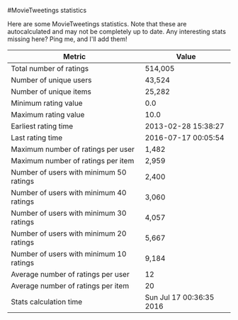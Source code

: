#MovieTweetings statistics

Here are some MovieTweetings statistics. Note that these are autocalculated and may not be completely up to date. Any interesting stats missing here? Ping me, and I'll add them!

Metric | Value
--- | ---
Total number of ratings                 | 514,005
Number of unique users                  | 43,524
Number of unique items                  | 25,282
Minimum rating value                    | 0.0
Maximum rating value                    | 10.0
Earliest rating time                    | 2013-02-28 15:38:27
Last rating time                        | 2016-07-17 00:05:54
Maximum number of ratings per user      | 1,482
Maximum number of ratings per item      | 2,959
Number of users with minimum 50 ratings | 2,400
Number of users with minimum 40 ratings | 3,060
Number of users with minimum 30 ratings | 4,057
Number of users with minimum 20 ratings | 5,667
Number of users with minimum 10 ratings | 9,184
Average number of ratings per user      | 12
Average number of ratings per item      | 20
Stats calculation time                  | Sun Jul 17 00:36:35 2016

